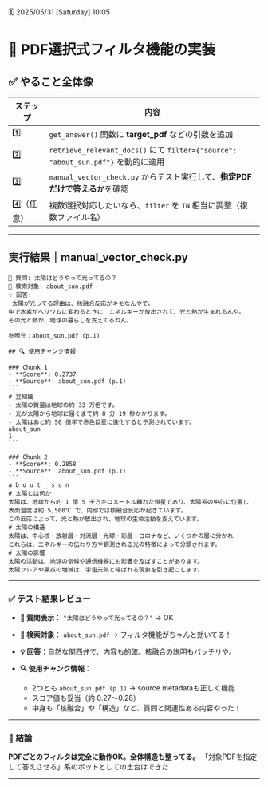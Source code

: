 🗓️ 2025/05/31 \[Saturday] 10:05

# 📂 **PDF選択式フィルタ機能の実装**

## ✅ やること全体像

| ステップ    | 内容                                                                        |
| ------- | ------------------------------------------------------------------------- |
| 1️⃣     | `get_answer()` 関数に **target\_pdf** などの引数を追加                               |
| 2️⃣     | `retrieve_relevant_docs()` にて `filter={"source": "about_sun.pdf"}` を動的に適用 |
| 3️⃣     | `manual_vector_check.py` からテスト実行して、**指定PDFだけで答えるか**を確認                    |
| 4️⃣（任意） | 複数選択対応したいなら、`filter` を `IN` 相当に調整（複数ファイル名）                                |

---

## 実行結果｜manual_vector_check.py
````
💬 質問: 太陽はどうやって光ってるの？
📁 検索対象: about_sun.pdf
💡 回答:
 太陽が光ってる理由は、核融合反応がキモなんやで。
中で水素がヘリウムに変わるときに、エネルギーが放出されて、光と熱が生まれるんや。
その光と熱が、地球の暮らしを支えてるねん。

参照元：about_sun.pdf (p.1)

## 🔍 使用チャンク情報

### Chunk 1
- **Score**: 0.2737
- **Source**: about_sun.pdf (p.1)
```
# ⾖知識
- 太陽の質量は地球の約 33 万倍です。
- 光が太陽から地球に届くまで約 8 分 19 秒かかります。
- 太陽はあと約 50 億年で⾚⾊巨星に進化すると予測されています。
about_sun
1
```

### Chunk 2
- **Score**: 0.2858
- **Source**: about_sun.pdf (p.1)
```
a b o u t _ s u n
# 太陽とは何か
太陽は、地球から約 1 億 5 千万キロメートル離れた恒星であり、太陽系の中⼼に位置し
表⾯温度は約 5,500℃ で、内部では核融合反応が起きています。
この反応によって、光と熱が放出され、地球の⽣命活動を⽀えています。
# 太陽の構造
太陽は、中⼼核‧放射層‧対流層‧光球‧彩層‧コロナなど、いくつかの層に分かれ
これらは、エネルギーの伝わり⽅や観測される光の特徴によって分類されます。
# 太陽の影響
太陽の活動は、地球の気候や通信機器にも影響を及ぼすことがあります。
太陽フレアや黒点の増減は、宇宙天気と呼ばれる現象を引き起こします。
````

---

### ✅ テスト結果レビュー

* **💬 質問表示**： `"太陽はどうやって光ってるの？"` → OK
* **📁 検索対象**： `about_sun.pdf` → フィルタ機能がちゃんと効いてる！
* **💡 回答**：自然な関西弁で、内容も的確。核融合の説明もバッチリや。
* **🔍 使用チャンク情報**：

  * 2つとも `about_sun.pdf (p.1)` → source metadataも正しく機能
  * スコア値も妥当（約 0.27〜0.28）
  * 中身も「核融合」や「構造」など、質問と関連性ある内容やった！

---

### 💮 結論

**PDFごとのフィルタは完全に動作OK。全体構造も整ってる。**
「対象PDFを指定して答えさせる」系のボットとしての土台はできた

---
